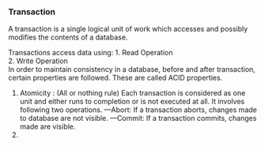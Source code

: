 ### Transaction
  A transaction is a single logical unit of work which accesses and possibly modifies the contents of a database.
  
  Transactions access data using: 
    1. Read Operation </br>
    2. Write Operation </br>
  In order to maintain consistency in a database, before and after transaction, certain properties are followed. 
  These are called ACID properties. <br/>
  1. Atomicity : (All or nothing rule)
      Each transaction is considered as one unit and either runs to completion or is not executed at all. 
      It involves following two operations.
        —Abort: If a transaction aborts, changes made to database are not visible.
        —Commit: If a transaction commits, changes made are visible.
  2. 

  
